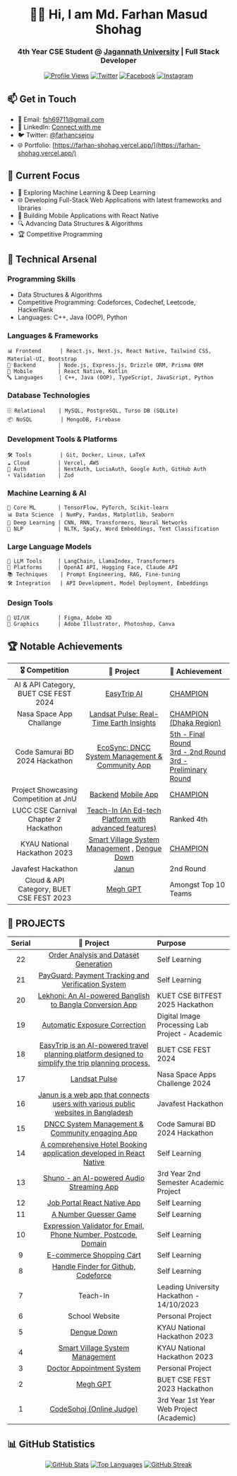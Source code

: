 <div align="center">
  
# 👨‍💻 Hi, I am Md. Farhan Masud Shohag

### 4th Year CSE Student @ [Jagannath University](https://jnu.ac.bd/) | Full Stack Developer

[![Profile Views](https://komarev.com/ghpvc/?username=fms-byte&label=Profile%20views&color=0e75b6&style=flat)](https://github.com/fms-byte)
[![Twitter](https://img.shields.io/badge/Twitter-%231DA1F2.svg?logo=Twitter&logoColor=white)](https://twitter.com/farhancsejnu)
[![Facebook](https://img.shields.io/badge/Facebook-%231877F2.svg?logo=Facebook&logoColor=white)](https://facebook.com/farhan.shohag0)
[![Instagram](https://img.shields.io/badge/Instagram-%23E4405F.svg?logo=Instagram&logoColor=white)](https://www.instagram.com/farhan.404.not_found)

</div>

## 📫 Get in Touch
- 📧 Email: fsh69711@gmail.com
- 💼 LinkedIn: [Connect with me](https://www.linkedin.com/in/fms-byte/)
- 🐦 Twitter: [@farhancsejnu](https://twitter.com/farhancsejnu)
- 🌐 Portfolio: [https://farhan-shohag.vercel.app/](https://farhan-shohag.vercel.app/)

## 🎯 Current Focus
- 🤖 Exploring Machine Learning & Deep Learning
- 🌐 Developing Full-Stack Web Applications with latest frameworks and libraries
- 📱 Building Mobile Applications with React Native
- 🔍 Advancing Data Structures & Algorithms
- 🏆 Competitive Programming

## 💼 Technical Arsenal

### Programming Skills
- Data Structures & Algorithms
- Competitive Programming: Codeforces, Codechef, Leetcode, HackerRank
- Languages: C++, Java (OOP), Python

### Languages & Frameworks
```
📊 Frontend      | React.js, Next.js, React Native, Tailwind CSS, Material-UI, Bootstrap
🔧 Backend       | Node.js, Express.js, Drizzle ORM, Prisma ORM
📱 Mobile        | React Native, Kotlin
🔤 Languages     | C++, Java (OOP), TypeScript, JavaScript, Python
```

### Database Technologies
```
🗄️ Relational    | MySQL, PostgreSQL, Turso DB (SQLite)
📦 NoSQL         | MongoDB, Firebase
```

### Development Tools & Platforms
```
🛠️ Tools         | Git, Docker, Linux, LaTeX
☁️ Cloud         | Vercel, AWS
🔐 Auth          | NextAuth, LuciaAuth, Google Auth, GitHub Auth
⚡ Validation    | Zod
```

### Machine Learning & AI
```
🧠 Core ML       | TensorFlow, PyTorch, Scikit-learn
📊 Data Science  | NumPy, Pandas, Matplotlib, Seaborn
🤖 Deep Learning | CNN, RNN, Transformers, Neural Networks
📝 NLP           | NLTK, SpaCy, Word Embeddings, Text Classification
```

### Large Language Models
```
🤖 LLM Tools     | LangChain, LlamaIndex, Transformers
🔧 Platforms     | OpenAI API, Hugging Face, Claude API
📚 Techniques    | Prompt Engineering, RAG, Fine-tuning
🛠️ Integration   | API Development, Model Deployment, Embeddings
```

### Design Tools
```
🎨 UI/UX         | Figma, Adobe XD
🎯 Graphics      | Adobe Illustrator, Photoshop, Canva
```

## 🏆 Notable Achievements

|                       🎖️ Competition                        |         🚀 Project          | 🏅 Achievement                                                                               |
| :-----------------------------------------------------------: | :---------------------------: | :---------------------------------------------------------------------------------------- |
|                    AI & API Category, BUET CSE FEST 2024                   |<a href="https://github.com/fms-byte/EasyTrip">EasyTrip AI</a>| <a href="https://www.linkedin.com/feed/update/urn:li:activity:7256917091646091265/" target="blank">CHAMPION</a>                                                             |
|                    Nasa Space App Challange                   |<a href="https://github.com/fms-byte/landsat-pulse-app">Landsat Pulse: Real-Time Earth Insights</a>| <a href="https://www.linkedin.com/feed/update/urn:li:activity:7248666711212613632/" target="blank">CHAMPION (Dhaka Region)</a>                                                             |
|                    Code Samurai BD 2024 Hackathon                   |<a href="https://github.com/fms-byte/EcoSync-Code_Samurai_24-Rank-5th">EcoSync: DNCC System Management & Community App</a>| <a href="https://www.linkedin.com/feed/update/urn:li:activity:7195492858739531776/" target="blank">5th - Final Round</br>3rd - 2nd Round</br>3rd - Preliminary Round</a>                                                              |
|                    Project Showcasing Competition at JnU                    |<a href="https://github.com/fms-byte/Shuno-Backend-latest">Backend</a> <a href="https://github.com/fms-byte/Shuno-App-Latest">Mobile App</a>| <a href="https://www.linkedin.com/feed/update/urn:li:activity:7171167085648097281/">CHAMPION</a>                                                              |
|                    LUCC CSE Carnival Chapter 2 Hackathon                    |<a href="https://github.com/JHM69/teach-in">Teach-In (An Ed-tech Platform with advanced features)</a>| Ranked 4th                                                              |
|                    KYAU National Hackathon 2023                    |<a href="https://github.com/fms-byte/smart-enayetpur">Smart Village System Management</a> , <a href="https://github.com/fms-byte/dengue-down">Dengue Down</a>| [CHAMPION][kyau]                                                                 |
|                    Javafest Hackathon                   |<a href="https://github.com/fms-byte/javafest-quantum-guys">Janun</a>| 2nd Round                                                              |
|                    Cloud & API Category, BUET CSE FEST 2023                    |<a href="https://github.com/fms-byte/MeghGPT">Megh GPT</a>| Amongst Top 10 Teams                                                                 |

## 🚀 PROJECTS

|                       Serial                        |         🚀 Project          |                                        Purpose                                    |
| :-----------------------------------------------------------: | :---------------------------: | :---------------------------------------------------------------------------------------- |
|                    22                    |<a href="https://github.com/fms-byte/order-analyzer">Order Analysis and Dataset Generation</a>| Self Learning                                                                 |
|                    21                    |<a href="https://github.com/fms-byte/payguard">PayGuard: Payment Tracking and Verification System</a>| Self Learning                                                                 |
|                    20                    |<a href="https://github.com/fms-byte/Lekhoni">Lekhoni: An AI-powered Banglish to Bangla Conversion App</a>| KUET CSE BITFEST 2025 Hackathon                                                                 |
|                    19                    |<a href="https://github.com/fms-byte/Digital_Image_Processing_Project">Automatic Exposure Correction</a>| Digital Image Processing Lab Project - Academic                                                                 |
|                    18                    |<a href="https://github.com/fms-byte/EasyTrip">EasyTrip is an AI-powered travel planning platform designed to simplify the trip planning process.</a>| BUET CSE FEST 2024
|                    17                    |<a href="https://github.com/fms-byte/landsat-pulse-app">Landsat Pulse</a>| Nasa Space Apps Challenge 2024
|                    16                    |<a href="https://github.com/fms-byte/javafest-quantum-guys">Janun is a web app that connects users with various public websites in Bangladesh</a>| Javafest Hackathon                                                                 
|                    15                    |<a href="https://github.com/fms-byte/EcoSync-Code_Samurai_24-Rank-5th">DNCC System Management & Community engaging App</a>| Code Samurai BD 2024 Hackathon                                                                 |
|                    14                    |<a href="https://github.com/fms-byte/booking-app">A comprehensive Hotel Booking application developed in React Native</a>| Self Learning                                                                 |
|                    13                    |<a href="https://github.com/fms-byte/Shuno-App">Shuno - an AI-powered Audio Streaming App</a>| 3rd Year 2nd Semester Academic Project                                                                 |
|                    12                    |<a href="https://github.com/fms-byte/JobPortal">Job Portal React Native App</a>| Self Learning                                                                 |
|                    11                    |<a href="https://github.com/fms-byte/JS-Assignment/tree/main/numberGuesser">A Number Guesser Game</a>| Self Learning                                                                 |
|                    10                    |<a href="https://github.com/fms-byte/JS-Assignment/tree/main/expressionValidation">Expression Validator for Email, Phone Number, Postcode, Domain</a>| Self Learning                                                                 |
|                    9                    |<a href="https://github.com/fms-byte/JS-Assignment/tree/main/shoppingCart">E-commerce Shopping Cart</a>| Self Learning                                                                 |
|                    8                    |<a href="https://github.com/fms-byte/handle-finder">Handle Finder for Github, Codeforce</a>| Self Learning                                                                 |
|                    7                    |Teach-In| Leading University Hackathon - 14/10/2023                                                                 |
|                    6                    |School Website| Personal Project                                                                 |
|                    5                    |<a href="https://github.com/fms-byte/dengue-down">Dengue Down</a>| KYAU National Hackathon 2023                                                                 |
|                    4                    |<a href="https://github.com/fms-byte/smart-enayetpur">Smart Village System Management</a>| KYAU National Hackathon 2023                                                                 |
|                    3                    |<a href="https://github.com/fms-byte/Doctor_Appointment_System">Doctor Appointment System</a>| Personal Project                                                                 |
|                    2                    |<a href="https://github.com/fms-byte/MeghGPT">Megh GPT</a>| BUET CSE FEST 2023 Hackathon                                                                 |
|                    1                    |<a href="https://github.com/fms-byte/codesohoj">CodeSohoj (Online Judge)</a>| 3rd Year 1st Year Web Project (Academic)                                                                 |

## 📊 GitHub Statistics

<div align="center">
  
[![GitHub Stats](https://github-readme-stats.vercel.app/api?username=fms-byte&show_icons=true&theme=radical)](https://github.com/fms-byte)
[![Top Languages](https://github-readme-stats.vercel.app/api/top-langs/?username=fms-byte&layout=compact&theme=radical)](https://github.com/fms-byte)
[![GitHub Streak](https://github-readme-streak-stats.herokuapp.com/?user=fms-byte&theme=radical)](https://github.com/fms-byte)

</div>

[kyau]: https://www.linkedin.com/feed/update/urn:li:activity:7107403206653071360/
